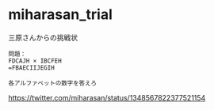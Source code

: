 # miharasan_trial
三原さんからの挑戦状

```
問題：
FDCAJH × IBCFEH
=FBAECIIJEGIH

各アルファベットの数字を答えろ
```

https://twitter.com/miharasan/status/1348567822377521154
